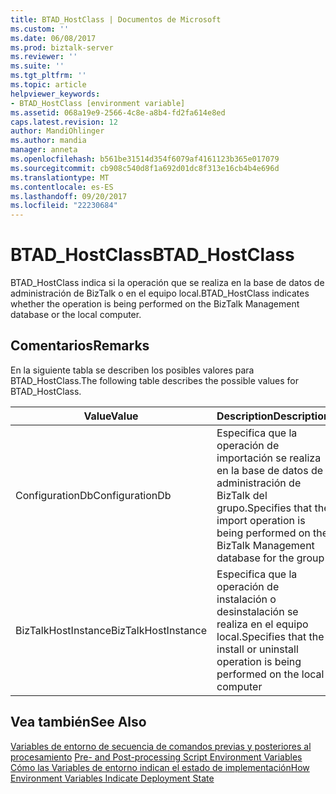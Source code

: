 ```yaml
---
title: BTAD_HostClass | Documentos de Microsoft
ms.custom: ''
ms.date: 06/08/2017
ms.prod: biztalk-server
ms.reviewer: ''
ms.suite: ''
ms.tgt_pltfrm: ''
ms.topic: article
helpviewer_keywords:
- BTAD_HostClass [environment variable]
ms.assetid: 068a19e9-2566-4c8e-a8b4-fd2fa614e8ed
caps.latest.revision: 12
author: MandiOhlinger
ms.author: mandia
manager: anneta
ms.openlocfilehash: b561be31514d354f6079af4161123b365e017079
ms.sourcegitcommit: cb908c540d8f1a692d01dc8f313e16cb4b4e696d
ms.translationtype: MT
ms.contentlocale: es-ES
ms.lasthandoff: 09/20/2017
ms.locfileid: "22230684"
---
```

# <a name="btadhostclass"></a><span data-ttu-id="c97af-102">BTAD_HostClass</span><span class="sxs-lookup"><span data-stu-id="c97af-102">BTAD_HostClass</span></span>
<span data-ttu-id="c97af-103">BTAD_HostClass indica si la operación que se realiza en la base de datos de administración de BizTalk o en el equipo local.</span><span class="sxs-lookup"><span data-stu-id="c97af-103">BTAD_HostClass indicates whether the operation is being performed on the BizTalk Management database or the local computer.</span></span>  
  
## <a name="remarks"></a><span data-ttu-id="c97af-104">Comentarios</span><span class="sxs-lookup"><span data-stu-id="c97af-104">Remarks</span></span>  
 <span data-ttu-id="c97af-105">En la siguiente tabla se describen los posibles valores para BTAD_HostClass.</span><span class="sxs-lookup"><span data-stu-id="c97af-105">The following table describes the possible values for BTAD_HostClass.</span></span>  
  
|<span data-ttu-id="c97af-106">Value</span><span class="sxs-lookup"><span data-stu-id="c97af-106">Value</span></span>|<span data-ttu-id="c97af-107">Description</span><span class="sxs-lookup"><span data-stu-id="c97af-107">Description</span></span>|  
|-----------|-----------------|  
|<span data-ttu-id="c97af-108">ConfigurationDb</span><span class="sxs-lookup"><span data-stu-id="c97af-108">ConfigurationDb</span></span>|<span data-ttu-id="c97af-109">Especifica que la operación de importación se realiza en la base de datos de administración de BizTalk del grupo.</span><span class="sxs-lookup"><span data-stu-id="c97af-109">Specifies that the import operation is being performed on the BizTalk Management database for the group</span></span>|  
|<span data-ttu-id="c97af-110">BizTalkHostInstance</span><span class="sxs-lookup"><span data-stu-id="c97af-110">BizTalkHostInstance</span></span>|<span data-ttu-id="c97af-111">Especifica que la operación de instalación o desinstalación se realiza en el equipo local.</span><span class="sxs-lookup"><span data-stu-id="c97af-111">Specifies that the install or uninstall operation is being performed on the local computer</span></span>|  
  
## <a name="see-also"></a><span data-ttu-id="c97af-112">Vea también</span><span class="sxs-lookup"><span data-stu-id="c97af-112">See Also</span></span>  
 <span data-ttu-id="c97af-113">[Variables de entorno de secuencia de comandos previas y posteriores al procesamiento](../core/pre-and-post-processing-script-environment-variables.md) </span><span class="sxs-lookup"><span data-stu-id="c97af-113">[Pre- and Post-processing Script Environment Variables](../core/pre-and-post-processing-script-environment-variables.md) </span></span>  
 [<span data-ttu-id="c97af-114">Cómo las Variables de entorno indican el estado de implementación</span><span class="sxs-lookup"><span data-stu-id="c97af-114">How Environment Variables Indicate Deployment State</span></span>](../core/how-environment-variables-indicate-deployment-state.md)